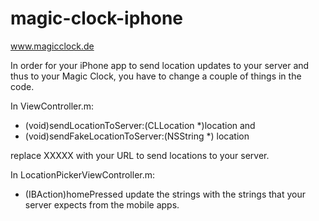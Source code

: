 magic-clock-iphone
==================
www.magicclock.de


In order for your iPhone app to send location updates to your server and thus to your Magic Clock, you have to change a couple of things in the code.

In ViewController.m:

- (void)sendLocationToServer:(CLLocation *)location
and
- (void)sendFakeLocationToServer:(NSString *) location

replace XXXXX with your URL to send locations to your server.


In LocationPickerViewController.m:
- (IBAction)homePressed
update the strings with the strings that your server expects from the mobile apps.